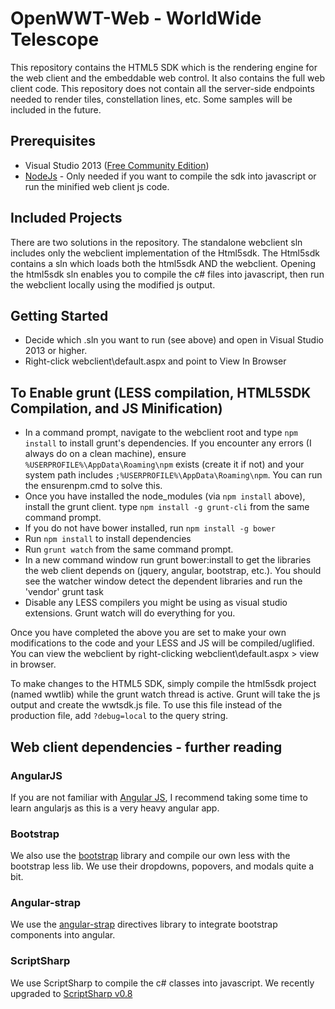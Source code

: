 # OpenWWT-Web - WorldWide Telescope
This repository contains the HTML5 SDK which is the rendering engine for the web client and the embeddable web control. It also contains the full web client code. This repository does not contain all the server-side endpoints needed to render tiles, constellation lines, etc. Some samples will be included in the future.

## Prerequisites
* Visual Studio 2013 ([Free Community Edition](http://www.visualstudio.com/en-us/news/vs2013-community-vs.aspx))
* [NodeJs](http://nodejs.org/download/) - Only needed if you want to compile the sdk into javascript or run the minified web client js code. 

## Included Projects
There are two solutions in the repository. The standalone webclient sln includes only the webclient implementation of the Html5sdk. The Html5sdk contains a sln which loads both the html5sdk AND the webclient. Opening the html5sdk sln enables you to compile the c# files into javascript, then run the webclient locally using the modified js output. 

## Getting Started
* Decide which .sln you want to run (see above) and open in Visual Studio 2013 or higher.
* Right-click webclient\default.aspx and point to View In Browser

## To Enable grunt (LESS compilation, HTML5SDK Compilation, and JS Minification)
* In a command prompt, navigate to the webclient root and type `npm install` to install grunt's dependencies. If you encounter any errors (I always do on a clean machine), ensure `%USERPROFILE%\AppData\Roaming\npm` exists (create it if not) and your system path includes `;%USERPROFILE%\AppData\Roaming\npm`. You can run the ensurenpm.cmd to solve this.
* Once you have installed the node_modules (via `npm install` above), install the grunt client. type `npm install -g grunt-cli` from the same command prompt.
* If you do not have bower installed, run `npm install -g bower`
* Run `npm install` to install dependencies
* Run `grunt watch` from the same command prompt. 
* In a new command window run grunt bower:install to get the libraries the web client depends on (jquery, angular, bootstrap, etc.). You should see the watcher window detect the dependent libraries and run the 'vendor' grunt task
* Disable any LESS compilers you might be using as visual studio extensions. Grunt watch will do everything for you.

Once you have completed the above you are set to make your own modifications to the code and your LESS and JS will be compiled/uglified. You can view the webclient by right-clicking webclient\default.aspx > view in browser.

To make changes to the HTML5 SDK, simply compile the html5sdk project (named wwtlib) while the grunt watch thread is active. Grunt will take the js output and create the wwtsdk.js file. To use this file instead of the production file, add `?debug=local` to the query string.

## Web client dependencies - further reading
### AngularJS
If you are not familiar with [Angular JS](https://angularjs.org/), I recommend taking some time to learn angularjs as this is a very heavy angular app. 

### Bootstrap
We also use the [bootstrap](http://getbootstrap.com) library and compile our own less with the bootstrap less lib. We use their dropdowns, popovers, and modals quite a bit.

### Angular-strap
We use the [angular-strap](http://mgcrea.github.io/angular-strap/) directives library to integrate bootstrap components into angular. 

### ScriptSharp
We use ScriptSharp to compile the c# classes into javascript. We recently upgraded to [ScriptSharp v0.8](https://github.com/nikhilk/scriptsharp/wiki/Release-Notes)
